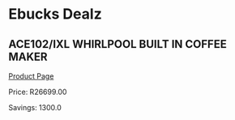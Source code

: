 
# Ebucks Dealz
## ACE102/IXL WHIRLPOOL BUILT IN COFFEE MAKER
[Product Page](https://www.ebucks.com/web/shop/productSelected.do?prodId=612226774&catId=322194367)

Price: R26699.00

Savings: 1300.0


	
